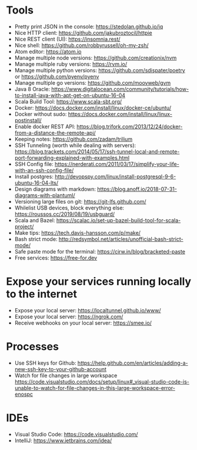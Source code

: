 
# Tools
- Pretty print JSON in the console: https://stedolan.github.io/jq
- Nice HTTP client: https://github.com/jakubroztocil/httpie
- Nice REST client (UI): https://insomnia.rest/
- Nice shell: https://github.com/robbyrussell/oh-my-zsh/
- Atom editor: https://atom.io
- Manage multiple node versions: https://github.com/creationix/nvm
- Manage multiple ruby versions: https://rvm.io/
- Manage multiple python versions: https://github.com/sdispater/poetry or https://github.com/pyenv/pyenv
- Manage multiple go versions: https://github.com/moovweb/gvm
- Java 8 Oracle: https://www.digitalocean.com/community/tutorials/how-to-install-java-with-apt-get-on-ubuntu-16-04
- Scala Build Tool: https://www.scala-sbt.org/
- Docker: https://docs.docker.com/install/linux/docker-ce/ubuntu/
- Docker without sudo: https://docs.docker.com/install/linux/linux-postinstall/
- Enable docker REST API: https://blog.trifork.com/2013/12/24/docker-from-a-distance-the-remote-api/
- Keeping notes: https://github.com/zadam/trilium
- SSH Tunneling (worth while dealing with servers): https://blog.trackets.com/2014/05/17/ssh-tunnel-local-and-remote-port-forwarding-explained-with-examples.html
- SSH Config file: https://nerderati.com/2011/03/17/simplify-your-life-with-an-ssh-config-file/
- Install postgres: http://devopspy.com/linux/install-postgresql-9-6-ubuntu-16-04-lts/
- Design diagrams with markdown: https://blog.anoff.io/2018-07-31-diagrams-with-plantuml/
- Versioning large files on git: https://git-lfs.github.com/
- Whilelist USB devices, block everything else: https://roussos.cc/2019/08/19/usbguard/
- Scala and Bazel: https://scalac.io/set-up-bazel-build-tool-for-scala-project/
- Make tips: https://tech.davis-hansson.com/p/make/
- Bash strict mode: http://redsymbol.net/articles/unofficial-bash-strict-mode/
- Safe paste mode for the terminal: https://cirw.in/blog/bracketed-paste
- Free services: https://free-for.dev

# Expose your services running locally to the internet
- Expose your local server: https://localtunnel.github.io/www/
- Expose your local server: https://ngrok.com/
- Receive webhooks on your local server: https://smee.io/

# Processes
- Use SSH keys for Github: https://help.github.com/en/articles/adding-a-new-ssh-key-to-your-github-account
- Watch for file changes in large workspace https://code.visualstudio.com/docs/setup/linux#_visual-studio-code-is-unable-to-watch-for-file-changes-in-this-large-workspace-error-enospc

# IDEs
- Visual Studio Code: https://code.visualstudio.com/
- IntelliJ: https://www.jetbrains.com/idea/
